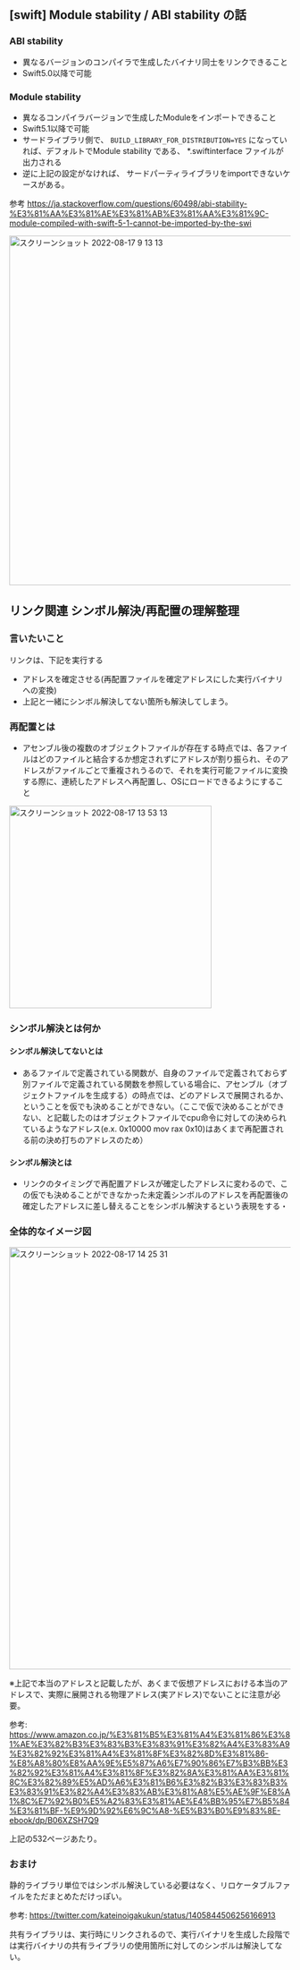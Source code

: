 ## [swift] Module stability / ABI stability の話

### ABI stability

- 異なるバージョンのコンパイラで生成したバイナリ同士をリンクできること
- Swift5.0以降で可能

### Module stability 

- 異なるコンパイラバージョンで生成したModuleをインポートできること
- Swift5.1以降で可能
- サードライブラリ側で、 `BUILD_LIBRARY_FOR_DISTRIBUTION=YES` になっていれば、デフォルトでModule stability である、 *.swiftinterface ファイルが出力される
- 逆に上記の設定がなければ、 サードパーティライブラリをimportできないケースがある。

参考 https://ja.stackoverflow.com/questions/60498/abi-stability-%E3%81%AA%E3%81%AE%E3%81%AB%E3%81%AA%E3%81%9C-module-compiled-with-swift-5-1-cannot-be-imported-by-the-swi

<img width="625" alt="スクリーンショット 2022-08-17 9 13 13" src="https://user-images.githubusercontent.com/16571394/185006393-3b66782d-6b9a-4e77-8457-418a062c8f8a.png">

## リンク関連 シンボル解決/再配置の理解整理

### 言いたいこと

リンクは、下記を実行する

- アドレスを確定させる(再配置ファイルを確定アドレスにした実行バイナリへの変換)
- 上記と一緒にシンボル解決してない箇所も解決してしまう。

### 再配置とは

- アセンブル後の複数のオブジェクトファイルが存在する時点では、各ファイルはどのファイルと結合するか想定されずにアドレスが割り振られ、そのアドレスがファイルごとで重複されうるので、それを実行可能ファイルに変換する際に、連続したアドレスへ再配置し、OSにロードできるようにすること

<img width="362" alt="スクリーンショット 2022-08-17 13 53 13" src="https://user-images.githubusercontent.com/16571394/185037560-bb97d460-d797-49c5-8c3e-ab6dd6a7357a.png">

### シンボル解決とは何か

#### シンボル解決してないとは
- あるファイルで定義されている関数が、自身のファイルで定義されておらず別ファイルで定義されている関数を参照している場合に、アセンブル（オブジェクトファイルを生成する）の時点では、どのアドレスで展開されるか、ということを仮でも決めることができない。（ここで仮で決めることができない、と記載したのはオブジェクトファイルでcpu命令に対しての決められているようなアドレス(e.x. 0x10000 mov rax 0x10)はあくまで再配置される前の決め打ちのアドレスのため）

#### シンボル解決とは 
- リンクのタイミングで再配置アドレスが確定したアドレスに変わるので、この仮でも決めることができなかった未定義シンボルのアドレスを再配置後の確定したアドレスに差し替えることをシンボル解決するという表現をする・

### 全体的なイメージ図

<img width="755" alt="スクリーンショット 2022-08-17 14 25 31" src="https://user-images.githubusercontent.com/16571394/185041319-b604a6dc-916c-4edd-954f-52440ca84942.png">

※上記で本当のアドレスと記載したが、あくまで仮想アドレスにおける本当のアドレスで、実際に展開される物理アドレス(実アドレス)でないことに注意が必要。

参考: https://www.amazon.co.jp/%E3%81%B5%E3%81%A4%E3%81%86%E3%81%AE%E3%82%B3%E3%83%B3%E3%83%91%E3%82%A4%E3%83%A9%E3%82%92%E3%81%A4%E3%81%8F%E3%82%8D%E3%81%86-%E8%A8%80%E8%AA%9E%E5%87%A6%E7%90%86%E7%B3%BB%E3%82%92%E3%81%A4%E3%81%8F%E3%82%8A%E3%81%AA%E3%81%8C%E3%82%89%E5%AD%A6%E3%81%B6%E3%82%B3%E3%83%B3%E3%83%91%E3%82%A4%E3%83%AB%E3%81%A8%E5%AE%9F%E8%A1%8C%E7%92%B0%E5%A2%83%E3%81%AE%E4%BB%95%E7%B5%84%E3%81%BF-%E9%9D%92%E6%9C%A8-%E5%B3%B0%E9%83%8E-ebook/dp/B06XZSH7Q9

上記の532ページあたり。

### おまけ

静的ライブラリ単位ではシンボル解決している必要はなく、リロケータブルファイルをただまとめただけっぽい。

参考: https://twitter.com/kateinoigakukun/status/1405844506256166913

共有ライブラリは、実行時にリンクされるので、実行バイナリを生成した段階では実行バイナリの共有ライブラリの使用箇所に対してのシンボルは解決してない。
